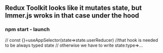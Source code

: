 ## Redux Toolkit looks like it mutates state, but Immer.js wroks in that case under the hood

### npm start - launch



// const {}=useAppSelector(state=>state.userReducer) //that hook is needed to be always typed state
                                                     // otherwise we have to write state:type=>...
